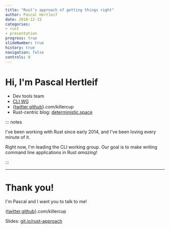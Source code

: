 ```yaml
---
title: "Rust’s approach of getting things right"
author: Pascal Hertleif
date: 2018-12-15
categories:
- rust
- presentation
progress: true
slideNumber: true
history: true
navigation: false
controls: 0
---
```

# Hi, I'm Pascal Hertleif

- Dev tools team
- [CLI WG]
- {[twitter],[github]}.com/killercup
- Rust-centric blog: [deterministic.space]

[CLI WG]: https://rust-lang-nursery.github.io/cli-wg/
[twitter]: https://twitter.com/killercup
[github]: https://github.com/killercup
[deterministic.space]: https://deterministic.space/

::: notes

I've been working with Rust since early 2014,
and I've been loving every minute of it.

Right now, I'm leading the CLI working group.
Our goal is to make writing command line applications in Rust _amazing_!

:::

- - -

# Thank you!

I'm Pascal and I want you to talk to me!

{[twitter],[github]}.com/killercup

Slides: [git.io/rust-approach](https://git.io/rust-approach)
